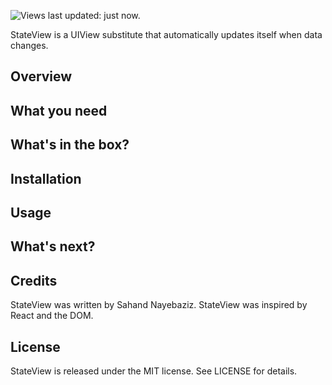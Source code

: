![Views last updated: just now.](https://www.dropbox.com/s/cjqcrxnq060ax74/stateview%20header.png?dl=1)

StateView is a UIView substitute that automatically updates itself when data changes.

## Overview



## What you need



## What's in the box?



## Installation

## Usage

## What's next?

## Credits

StateView was written by Sahand Nayebaziz. StateView was inspired by React and the DOM.

## License

StateView is released under the MIT license. See LICENSE for details.



